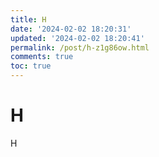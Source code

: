 ```yaml
---
title: H
date: '2024-02-02 18:20:31'
updated: '2024-02-02 18:20:41'
permalink: /post/h-z1g86ow.html
comments: true
toc: true
---
```


# H

H
